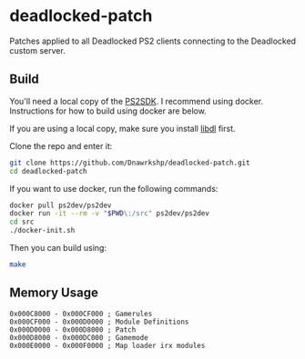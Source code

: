 # deadlocked-patch

Patches applied to all Deadlocked PS2 clients connecting to the Deadlocked custom server.

## Build

You'll need a local copy of the [PS2SDK](https://github.com/ps2dev/ps2sdk). I recommend using docker. Instructions for how to build using docker are below.

If you are using a local copy, make sure you install [libdl](https://github.com/Dnawrkshp/libdl) first.

Clone the repo and enter it:
```sh
git clone https://github.com/Dnawrkshp/deadlocked-patch.git
cd deadlocked-patch
```

If you want to use docker, run the following commands:
```sh
docker pull ps2dev/ps2dev
docker run -it --rm -v "$PWD\:/src" ps2dev/ps2dev
cd src
./docker-init.sh
```

Then you can build using:
```sh
make
```

## Memory Usage

```arm
0x000C8000 - 0x000CF000 ; Gamerules
0x000CF000 - 0x000D0000 ; Module Definitions
0x000D0000 - 0x000D8000 ; Patch
0x000D8000 - 0x000DC000 ; Gamemode
0x000E0000 - 0x000F0000 ; Map loader irx modules
```
